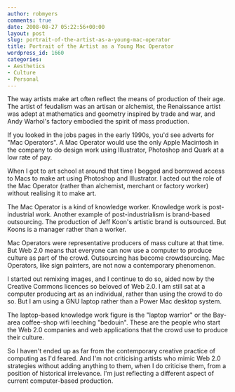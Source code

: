 ```yaml
---
author: robmyers
comments: true
date: 2008-08-27 05:22:56+00:00
layout: post
slug: portrait-of-the-artist-as-a-young-mac-operator
title: Portrait of the Artist as a Young Mac Operator
wordpress_id: 1660
categories:
- Aesthetics
- Culture
- Personal
---
```


The way artists make art often reflect the means of production of their age. The artist of feudalism was an artisan or alchemist, the Renaissance artist was adept at mathematics and geometry inspired by trade and war, and Andy Warhol's factory embodied the spirit of mass production.  
  
If you looked in the jobs pages in the early 1990s, you'd see adverts for "Mac Operators". A Mac Operator would use the only Apple Macintosh in the company to do design work using Illustrator, Photoshop and Quark at a low rate of pay.  
  
When I got to art school at around that time I begged and borrowed access to Macs to make art using Photoshop and Illustrator. I acted out the role of the Mac Operator (rather than alchemist, merchant or factory worker) without realising it to make art.  
  
The Mac Operator is a kind of knowledge worker. Knowledge work is post-industrial work. Another example of post-industrialism is brand-based outsourcing. The production of Jeff Koon's artistic brand is outsourced. But Koons is a manager rather than a worker.  
  
Mac Operators were representative producers of mass culture at that time. But Web 2.0 means that everyone can now use a computer to produce culture as part of the crowd. Outsourcing has become crowdsourcing. Mac Operators, like sign painters, are not now a contemporary phenomenon.  
  
I started out remixing images, and I continue to do so, aided now by the Creative Commons licences so beloved of Web 2.0. I am still sat at a computer producing art as an individual, rather than using the crowd to do so. But I am using a GNU laptop rather than a Power Mac desktop system.  
  
The laptop-based knowledge work figure is the "laptop warrior" or the Bay-area coffee-shop wifi leeching "bedouin". These are the people who start the Web 2.0 companies and web applications that the crowd use to produce their culture.  
  
So I haven't ended up as far from the contemporary creative practice of computing as I'd feared. And I'm not criticising artists who mimic Web 2.0 strategies without adding anything to them, when I do criticise them, from a position of historical irrelevance. I'm just reflecting a different aspect of current computer-based production.  


